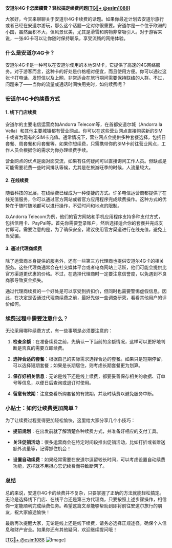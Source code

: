 **安道尔4G卡怎麽續費？轻松搞定续费问题[[TG💪+ @esim1088](https://t.me/s/esim1088)]**

大家好，今天来聊聊关于安道尔4G卡续费的话题。如果你最近计划去安道尔旅行或者已经在安道尔游玩，那么这个话题一定对你很重要。安道尔是一个位于欧洲的小国，虽然面积不大，但风景优美，尤其是滑雪和购物非常吸引人。对于游客来说，一张4G卡可以让你随时保持联系，享受流畅的网络体验。

### 什么是安道尔4G卡？

安道尔4G卡是一种可以在安道尔使用的本地SIM卡，它提供了高速的4G网络服务。对于游客而言，这种卡的好处是价格相对便宜，而且使用方便。你可以通过这张卡打电话、发短信以及上网，非常适合在旅行期间需要保持联络的人群。不过，问题来了——当你的流量或通话时间快用完时，如何续费呢？

### 安道尔4G卡的续费方式

#### 1. 线下门店续费

安道尔的主要电信运营商如Andorra Telecom等，在首都安道尔城（Andorra la Vella）和其他主要城镇都有营业网点。你可以在这些营业网点直接购买新的SIM卡或者为现有的SIM卡充值。通常情况下，营业网点会提供多种套餐选择，包括日套餐、周套餐和月套餐等。如果你想续费，只需携带你的SIM卡前往营业网点，工作人员会根据你的需求为你办理续费手续。

营业网点的优点是面对面交流，如果有任何疑问可以直接询问工作人员。但缺点是可能需要花费一些时间排队等候，尤其是在旅游旺季的时候，人流量较大。

#### 2. 在线续费

随着科技的发展，在线续费已经成为一种便捷的方式。许多电信运营商都提供了在线充值服务，你可以通过官方网站或者官方应用程序完成续费操作。这种方式的优势在于随时随地都可以进行操作，不受时间和地点的限制。

以Andorra Telecom为例，他们的官方网站和手机应用程序支持多种支付方式，包括信用卡、PayPal等。首先你需要登录账户，然后选择适合你的套餐并完成支付即可。需要注意的是，为了确保安全，建议使用官方渠道进行在线充值，避免上当受骗。

#### 3. 通过代理商续费

除了运营商本身提供的服务外，还有一些第三方代理商也提供安道尔4G卡的相关服务。这些代理商通常会在社交媒体平台或者电商网站上活跃，他们可能会提供比官方渠道更优惠的价格。不过，在选择代理商时一定要注意信誉度，以免遇到不良商家导致资金损失。

通过代理商续费的一个好处是可以享受到折扣价，但同时也需要警惕虚假信息。因此，在决定是否通过代理商续费之前，最好先做一些调查研究，看看其他用户的评价如何。

### 续费过程中需要注意什么？

无论采用哪种续费方式，有一些事项是必须要注意的：

1. **检查余额**：在准备续费之前，先确认一下当前的余额情况，这样可以更好地判断是否真的需要立即续费。
   
2. **选择合适的套餐**：根据自己的实际需求选择合适的套餐。如果只是短期停留，可以选择短期套餐；如果是长期居住，则考虑长期套餐更为划算。

3. **保存好相关信息**：无论是线下还是线上续费，都要妥善保存相关的收据、订单号等信息，以便日后查询或退订时使用。

4. **留意有效期**：注意查看所购套餐的有效期，并及时续费以避免服务中断。

### 小贴士：如何让续费更加简单？

为了让续费过程变得更加轻松愉快，这里给大家分享几个小技巧：

- **提前规划**：在出发前就了解清楚各种续费方式，并准备好相应的支付工具。
  
- **关注促销活动**：很多运营商会在特定时间段推出促销活动，比如打折或者赠送额外流量等，记得抓住机会！

- **设置自动续费**：如果经常需要在安道尔逗留较长时间，可以考虑设置自动续费功能，这样就不用担心忘记续费而导致断网了。

### 总结

总的来说，安道尔4G卡的续费并不复杂，只要掌握了正确的方法就能轻松搞定。无论是选择线下门店、在线平台还是第三方代理商，只要按照上述步骤操作，相信你一定能顺利完成续费任务。希望这篇文章能够帮助到即将前往安道尔旅行的朋友，祝大家旅途愉快！

最后再次提醒大家，无论是线上还是线下续费，请务必选择正规途径，确保个人信息和财产安全。如果你还有其他疑问，欢迎继续提问哦！

[[TG💪+ @esim1088](https://t.me/s/esim1088) ![Image](https://i.postimg.cc/4NQfJmqS/Snipaste-2025-05-13-00-14-12.png)]